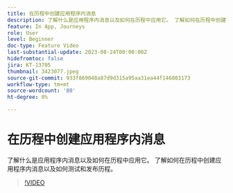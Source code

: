 ```yaml
---
title: 在历程中创建应用程序内消息
description: 了解什么是应用程序内消息以及如何在历程中应用它。 了解如何在历程中创建应用程序内消息以及如何测试和发布历程。
feature: In App, Journeys
role: User
level: Beginner
doc-type: Feature Video
last-substantial-update: 2023-08-24T00:00:00Z
hidefromtoc: false
jira: KT-13705
thumbnail: 3423077.jpeg
source-git-commit: 933f869048a87d9d315a95aa31ea44f146803173
workflow-type: tm+mt
source-wordcount: '80'
ht-degree: 0%

---
```



# 在历程中创建应用程序内消息

了解什么是应用程序内消息以及如何在历程中应用它。 了解如何在历程中创建应用程序内消息以及如何测试和发布历程。

>[!VIDEO](https://video.tv.adobe.com/v/3423077/?learn=on)
